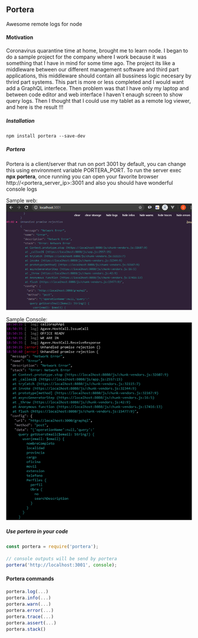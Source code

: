 ## Portera

Awesome remote logs for node

#### Motivation

Coronavirus quarantine time at home, brought me to learn node. I began to do a sample project for the company where I work because it was something that I have in mind for some time ago. The project its like a middleware between our different management software and third part applications, this middleware should contain all bussiness logic necesary by thrird part systems.
This part is more or less completed and I would want add a GraphQL interfece. Then problem was that I have only my laptop and between code editor and web interface I haven´t enaugh screen to show query logs. Then I thought that I could use my tablet as a remote log viewer, and here is the result !!!

##### Installation

`npm install portera --save-dev`

##### Portera

Portera is a client/server that run on port 3001 by default, you can change this using environment variable PORTERA_PORT. To run the server exec **npx portera**, once running you can open your favorite browser http://<portera_server_ip>:3001 and also you should have wonderful console logs

Sample web:
![Sample Web Image](docs/portera_web.png)

Sample Console:
![Sample Console Image](docs/portera_console.png)

##### Use portera in your code

```js
const portera = require('portera');

// console outputs will be send by portera
portera('http://localhost:3001', console);
```

#### Portera commands

```js
portera.log(...)
portera.info(...)
portera.warn(...)
portera.error(...)
portera.trace(...)
portera.assert(...)
portera.stack()
```

